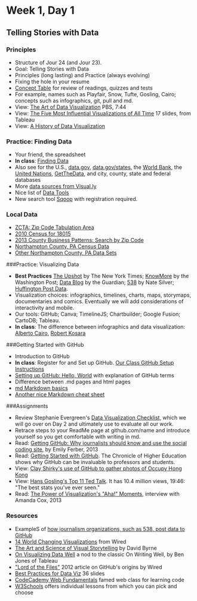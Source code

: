 # Week 1, Day 1
## Telling Stories with Data

### Principles

- Structure of Jour 24 (and Jour 23).
- Goal: Telling Stories with Data
- Principles (long lasting) and Practice (always evolving)
- Fixing the hole in your resume
- [Concept Table](https://github.com/jacklule/DataViz-Syllabus/blob/master/ConceptTable.md) for review of readings, quizzes and tests
- For example, names such as Playfair, Snow, Tufte, Gosling, Cairo; concepts such as infographics, git, pull and md.
- View: [The Art of Data Visualization](http://www.pbs.org/video/2365039781/) PBS, 7:44
- View: [The Five Most Influential Visualizations of All Time](http://www.tableau.com/sites/default/files/whitepapers/the_5_most_influential_data_visualizations_of_all_time.pdf) 17 slides, from Tableau
- View: [A History of Data Visualization](http://data-art.net/resources/history_of_vis.php)

### Practice: Finding Data
- Your friend, the spreadsheet
- **In class**: [Finding Data](http://datajournalismhandbook.org/1.0/en/getting_data_0.html)
- Also see for the U.S., [data.gov](http://www.data.gov/), [data.gov/states](https://www.data.gov/states/), the [World Bank](http://data.worldbank.org), the [United Nations](http://data.un.org), [GetTheData](http://getthedata.org), and city, county, state and federal databases
- More [data sources from Visual.ly](http://blog.visual.ly/data-sources/)
- Nice list of [Data Tools](http://selection.datavisualization.ch/)
- New search tool [Sqoop](http://sqoop.com/) with registration required.

### Local Data
- [ZCTA: Zip Code Tabulation Area](http://www.census.gov/geo/reference/zctas.html)
- [2010 Census for 18015](http://factfinder.census.gov/faces/nav/jsf/pages/community_facts.xhtml)
- [2013 County Business Patterns: Search by Zip Code](http://www.census.gov/econ/cbp/index.html)
- [Northampton County, PA Census Data](http://quickfacts.census.gov/qfd/states/42/42095.html)
- [Other Northampton County, PA Data Sets](http://quickfacts.census.gov/qfd/states/42/42095lk.html)

###Practice: Visualizing Data
- **Best Practices** [The Upshot](http://www.nytimes.com/interactive/2015/04/22/upshot/happy-birthday-upshot.html?_r=0) by The New York Times; [KnowMore](http://knowmore.washingtonpost.com/) by the Washington Post; [Data Blog](http://www.theguardian.com/data) by the Guardian; [538](http://fivethirtyeight.com/) by Nate Silver; [Huffington Post Data](http://data.huffingtonpost.com/).
- Visualization choices: infographics, timelines, charts, maps, storymaps, documentaries and comics. Eventually we will add considerations of interactivity and mobile.
- Our tools: GitHub; Canva; TimelineJS; Chartbuilder; Google Fusion; CartoDB; Tableau.
- **In class**: The difference between infographics and data visualization: [Alberto Cairo](http://www.thefunctionalart.com/2014/03/infographics-to-reveal-visualizations.html), [Robert Kosara](https://eagereyes.org/blog/2010/the-difference-between-infographics-and-visualization)

###Getting Started with GitHub

- Introduction to GitHub
- **In class**: Register for and Set up GitHub. [Our Class GitHub Setup Instructions](https://github.com/jacklule/DataViz-Syllabus/blob/master/GitHubSetUp.md)
- [Setting up GitHub: Hello, World](https://guides.github.com/activities/hello-world/) with explanation of GitHub terms
- Difference between .md pages and html pages
- [md Markdown basics](https://help.github.com/articles/basic-writing-and-formatting-syntax/)
- [Another nice Markdown cheat sheet](http://assemble.io/docs/Cheatsheet-Markdown.html)

###Assignments

- Review Stephanie Evergreen's [Data Visualization Checklist](http://stephanieevergreen.com/wp-content/uploads/2014/05/DataVizChecklist_May2014.pdf), which we will go over on Day 2 and ultimately use to evaluate all our work. 
- Retrace steps to your ReadMe page at github.com/name and introduce yourself so you get comfortable with writing in md.
- Read: [Getting GitHub: Why journalists should know and use the social coding site](http://knightlab.northwestern.edu/2013/06/13/getting-github-why-journalists-should-know-and-use-the-social-coding-site/), by Emily Ferber, 2013
- Read: [Getting Started with GitHub](http://chronicle.com/blogs/profhacker/getting-started-with-a-github-repository/47393). The Chronicle of Higher Education shows why GitHub can be invaluable to professors and students.
- View: [Clay Shirky's use of GitHub to gather photos of Occupy Hong Kong](https://github.com/cshirky/occupyhongkong)
- View: [Hans Gosling's Top 11 Ted Talk](https://www.ted.com/talks/hans_rosling_shows_the_best_stats_you_ve_ever_seen?language=en). It has 10.4 million views, 19:46: "The best stats you've ever seen."
- Read: [The Power of Visualization's "Aha!" Moments](http://blogs.hbr.org/hbr/hbreditors/2013/03/power_of_visualizations_aha_moment.html), interview with Amanda Cox, 2013

### Resources

- ExampleS of [how journalism organizations, such as 538, post data to GitHub](https://github.com/showcases/open-journalism)
- [14 World Changing Visualizations](http://www.wired.com/2014/03/beautiful-science/) from Wired
- [The Art and Science of Visual Storytelling](https://www.brainpickings.org/2013/10/08/best-american-infographics-david-byrne/) by David Byrne
- [On Visualizing Data Well](http://dataremixed.com/2015/05/on-visualizing-data-well/) a nod to the classic On Writing Well, by Ben Jones of Tableau
- ["Lord of the Files"](http://www.wired.com/2012/02/github-2/) 2012 article on GitHub's origins by Wired
- [Best Practices for Data Viz](http://www.slideshare.net/idigdata/data-visualization-best-practices-2013) 36 slides
- [CodeCademy Web Fundamentals](http://www.codecademy.com/) famed web class for learning code
- [W3Schools](http://www.w3schools.com/) offers individual lessons from which you can pick and choose
